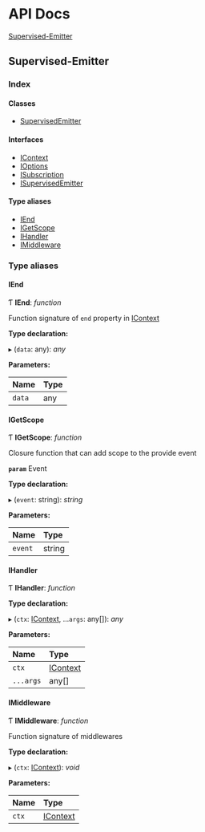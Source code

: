 # API Docs

[Supervised-Emitter](./)

## Supervised-Emitter

### Index

#### Classes

* [SupervisedEmitter](classes/supervisedemitter.md)

#### Interfaces

* [IContext](interfaces/icontext.md)
* [IOptions](interfaces/ioptions.md)
* [ISubscription](interfaces/isubscription.md)
* [ISupervisedEmitter](interfaces/isupervisedemitter.md)

#### Type aliases

* [IEnd](./#iend)
* [IGetScope](./#igetscope)
* [IHandler](./#ihandler)
* [IMiddleware](./#imiddleware)

### Type aliases

#### IEnd

Ƭ **IEnd**: _function_

Function signature of `end` property in [IContext](interfaces/icontext.md)

**Type declaration:**

▸ \(`data`: any\): _any_

**Parameters:**

| Name | Type |
| :--- | :--- |
| `data` | any |

#### IGetScope

Ƭ **IGetScope**: _function_

Closure function that can add scope to the provide event

**`param`** Event

**Type declaration:**

▸ \(`event`: string\): _string_

**Parameters:**

| Name | Type |
| :--- | :--- |
| `event` | string |

#### IHandler

Ƭ **IHandler**: _function_

**Type declaration:**

▸ \(`ctx`: [IContext](interfaces/icontext.md), ...`args`: any\[\]\): _any_

**Parameters:**

| Name | Type |
| :--- | :--- |
| `ctx` | [IContext](interfaces/icontext.md) |
| `...args` | any\[\] |

#### IMiddleware

Ƭ **IMiddleware**: _function_

Function signature of middlewares

**Type declaration:**

▸ \(`ctx`: [IContext](interfaces/icontext.md)\): _void_

**Parameters:**

| Name | Type |
| :--- | :--- |
| `ctx` | [IContext](interfaces/icontext.md) |

